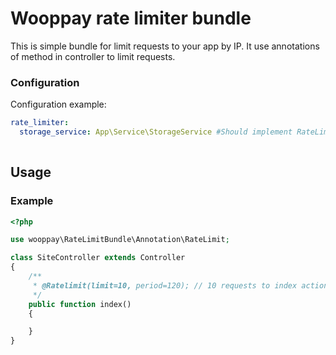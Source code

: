 Wooppay rate limiter bundle
========================

This is simple bundle for limit requests to your app by IP.
It use annotations of method in controller to limit requests.

### Configuration

Configuration example:

```yaml
rate_limiter:
  storage_service: App\Service\StorageService #Should implement RateLimiterBundle\\Interfaces\\StorageInterface
    
```


## Usage

### Example

```php
<?php

use wooppay\RateLimitBundle\Annotation\RateLimit;

class SiteController extends Controller
{
    /**
     * @Ratelimit(limit=10, period=120); // 10 requests to index action allowed in 120 seconds.
     */
    public function index()
    {

    }
}
```



